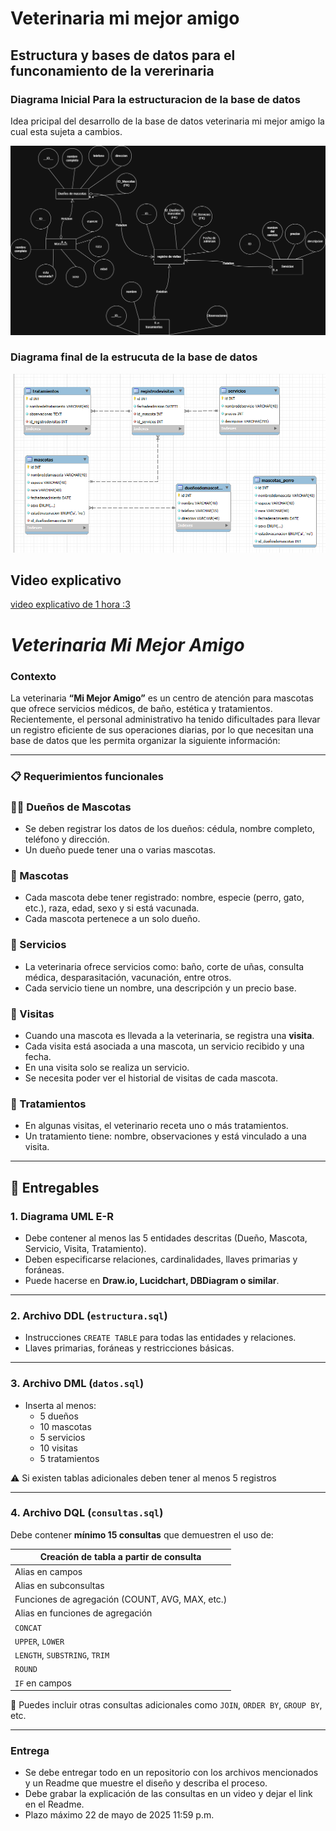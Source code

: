 # Veterinaria mi mejor amigo

## Estructura y bases de datos para el funconamiento de la vererinaria

### Diagrama Inicial Para la estructuracion de la base de datos

Idea pricipal del desarrollo de la base de datos veterinaria mi mejor amigo la cual esta sujeta a cambios.

![Diagrama final](Veterinariamimejoramigo.drawio.png)

### Diagrama final de la estrucuta de la base de datos


![Diagrama final](diagrama.png)

## Video explicativo

[video explicativo de 1 hora :3](https://drive.google.com/file/d/1qeVvHCY6_gEQRSNMH_XdAxUSlDnnHcgg/view?usp=sharing)



# *Veterinaria Mi Mejor Amigo*

### Contexto

La veterinaria **“Mi Mejor Amigo”** es un centro de atención para mascotas que ofrece servicios médicos, de baño, estética y tratamientos. Recientemente, el personal administrativo ha tenido dificultades para llevar un registro eficiente de sus operaciones diarias, por lo que necesitan una base de datos que les permita organizar la siguiente información:

---

### 📋 Requerimientos funcionales

### 🧑‍⚕️ Dueños de Mascotas

- Se deben registrar los datos de los dueños: cédula, nombre completo, teléfono y dirección.
- Un dueño puede tener una o varias mascotas.

### 🐶 Mascotas

- Cada mascota debe tener registrado: nombre, especie (perro, gato, etc.), raza, edad, sexo y si está vacunada.
- Cada mascota pertenece a un solo dueño.

### 🧼 Servicios

- La veterinaria ofrece servicios como: baño, corte de uñas, consulta médica, desparasitación, vacunación, entre otros.
- Cada servicio tiene un nombre, una descripción y un precio base.

### 📅 Visitas

- Cuando una mascota es llevada a la veterinaria, se registra una **visita**.
- Cada visita está asociada a una mascota, un servicio recibido y una fecha.
- En una visita solo se realiza un servicio.
- Se necesita poder ver el historial de visitas de cada mascota.

### 💊 Tratamientos

- En algunas visitas, el veterinario receta uno o más tratamientos.
- Un tratamiento tiene: nombre, observaciones y está vinculado a una visita.

---

## 🧾 Entregables

### 1. Diagrama UML E-R

- Debe contener al menos las 5 entidades descritas (Dueño, Mascota, Servicio, Visita, Tratamiento).
- Deben especificarse relaciones, cardinalidades, llaves primarias y foráneas.
- Puede hacerse en **Draw.io, Lucidchart, DBDiagram o similar**.

---

### 2. Archivo DDL (`estructura.sql`)

- Instrucciones `CREATE TABLE` para todas las entidades y relaciones.
- Llaves primarias, foráneas y restricciones básicas.

---

### 3. Archivo DML (`datos.sql`)

- Inserta al menos:
    - 5 dueños
    - 10 mascotas
    - 5 servicios
    - 10 visitas
    - 5 tratamientos

⚠️ Si existen tablas adicionales deben tener al menos 5 registros

---

### 4. Archivo DQL (`consultas.sql`)

Debe contener **mínimo 15 consultas** que demuestren el uso de:

| Creación de tabla a partir de consulta |
| --- |
| Alias en campos |
| Alias en subconsultas |
| Funciones de agregación (COUNT, AVG, MAX, etc.) |
| Alias en funciones de agregación |
| `CONCAT` |
| `UPPER`, `LOWER` |
| `LENGTH`, `SUBSTRING`, `TRIM` |
| `ROUND` |
| `IF` en campos |

📌 Puedes incluir otras consultas adicionales como `JOIN`, `ORDER BY`, `GROUP BY`, etc.

---

### Entrega

- Se debe entregar todo en un repositorio con los archivos mencionados y un Readme que muestre el diseño y describa el proceso.
- Debe grabar la explicación de las consultas en un video y dejar el link en el Readme.
- Plazo máximo 22 de mayo de 2025 11:59 p.m.